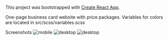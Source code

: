 

This project was bootstrapped with [Create React App](https://github.com/facebook/create-react-app).

One-page business card website with price packages. Variables for colors are located in src/scss/variables.scss

Screenshots ![mobile](https://github.com/karpov-anatolii/pricing-table/screenshots/screenshot1.png?raw=true)
![desktop](https://github.com/karpov-anatolii/pricing-table/screenshots/screenshot3.png?raw=true)
![desktop](https://github.com/karpov-anatolii/pricing-table/screenshots/screenshot2.png?raw=true)
